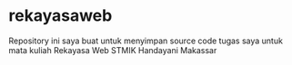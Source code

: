 # rekayasaweb
Repository ini saya buat untuk menyimpan source code tugas saya untuk mata kuliah Rekayasa Web STMIK Handayani Makassar
